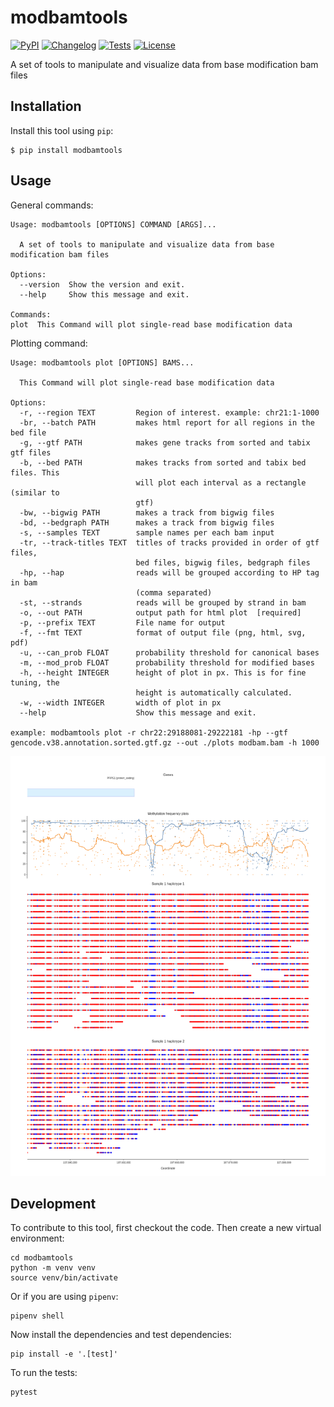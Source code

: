 # modbamtools

[![PyPI](https://img.shields.io/pypi/v/modbamtools.svg)](https://pypi.org/project/modbamtools/)
[![Changelog](https://img.shields.io/github/v/release/rrazaghi/modbamtools?include_prereleases&label=changelog)](https://github.com/rrazaghi/modbamtools/releases)
[![Tests](https://github.com/rrazaghi/modbamtools/workflows/Test/badge.svg)](https://github.com/rrazaghi/modbamtools/actions?query=workflow%3ATest)
[![License](https://img.shields.io/badge/license-Apache%202.0-blue.svg)](https://github.com/rrazaghi/modbamtools/blob/master/LICENSE)

A set of tools to manipulate and visualize data from base modification bam files

## Installation

Install this tool using `pip`:

    $ pip install modbamtools

## Usage

General commands:
```
Usage: modbamtools [OPTIONS] COMMAND [ARGS]...

  A set of tools to manipulate and visualize data from base modification bam files

Options:
  --version  Show the version and exit.
  --help     Show this message and exit.

Commands:
plot  This Command will plot single-read base modification data
```

Plotting command:
```
Usage: modbamtools plot [OPTIONS] BAMS...

  This Command will plot single-read base modification data

Options:
  -r, --region TEXT         Region of interest. example: chr21:1-1000
  -br, --batch PATH         makes html report for all regions in the bed file
  -g, --gtf PATH            makes gene tracks from sorted and tabix gtf files
  -b, --bed PATH            makes tracks from sorted and tabix bed files. This
                            will plot each interval as a rectangle (similar to
                            gtf)
  -bw, --bigwig PATH        makes a track from bigwig files
  -bd, --bedgraph PATH      makes a track from bigwig files
  -s, --samples TEXT        sample names per each bam input
  -tr, --track-titles TEXT  titles of tracks provided in order of gtf files,
                            bed files, bigwig files, bedgraph files
  -hp, --hap                reads will be grouped according to HP tag in bam
                            (comma separated)
  -st, --strands            reads will be grouped by strand in bam
  -o, --out PATH            output path for html plot  [required]
  -p, --prefix TEXT         File name for output
  -f, --fmt TEXT            format of output file (png, html, svg, pdf)
  -u, --can_prob FLOAT      probability threshold for canonical bases
  -m, --mod_prob FLOAT      probability threshold for modified bases
  -h, --height INTEGER      height of plot in px. This is for fine tuning, the
                            height is automatically calculated.
  -w, --width INTEGER       width of plot in px
  --help                    Show this message and exit.

example: modbamtools plot -r chr22:29188081-29222181 -hp --gtf gencode.v38.annotation.sorted.gtf.gz --out ./plots modbam.bam -h 1000
```
![example plot](./tests/test.html.png)



## Development

To contribute to this tool, first checkout the code. Then create a new virtual environment:

    cd modbamtools
    python -m venv venv
    source venv/bin/activate

Or if you are using `pipenv`:

    pipenv shell

Now install the dependencies and test dependencies:

    pip install -e '.[test]'

To run the tests:

    pytest
